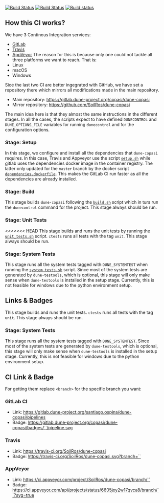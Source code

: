 [![Build Status](https://gitlab.dune-project.org/santiago.ospina/dune-copasi/badges/master/pipeline.svg)](https://gitlab.dune-project.org/santiago.ospina/dune-copasi/pipelines)
[![Build Status](https://travis-ci.org/SoilRos/dune-copasi.svg?branch=master)](https://travis-ci.org/SoilRos/dune-copasi)
[![Build status](https://ci.appveyor.com/api/projects/status/6605joy2w17qvca8/branch/master?svg=true)](https://ci.appveyor.com/project/SoilRos/dune-copasi/branch/master)

## How this CI works?

We have 3 Continous Integration services: 
  - [GitLab](https://docs.gitlab.com/ee/ci/)
  - [Travis](https://travis-ci.org/)
  - [AppVeyor](https://www.appveyor.com/)
The reason for this is because only one could not tackle all three platforms we want 
to reach. That is:
  - Linux
  - macOS
  - Windows

Sice the last two CI are better ingegrated with GitHub, we have set a repository there which 
mirrors all modifications made in the main repository.

  - Main repository: https://gitlab.dune-project.org/copasi/dune-copasi
  - Mirror repository: https://github.com/SoilRos/dune-copasi

The main idea here is that they almost the same instructions in the different stages.
In all the cases, the scripts expect to have defined `DUNECONTROL` and 
`DUNE_OPTIONS_FILE` variables for running `dunecontrol` and for the configuration 
options. 

### Stage: Setup

In this stage, we configure and install all the dependencies that `dune-copasi` requires.
In this case, Travis and Appveyor use the script [`setup.sh`](setup.sh) while gitlab uses 
the dependencies docker image in the container registry. The latter only updated for the 
`master` branch by the docker script [`dependencies.dockerfile`](../docker/dependencies.dockerfile).
This makes the GitLab CI run faster as all the dependencies are already installed.

### Stage: Build

This stage builds `dune-copasi` following the [`build.sh`](build.sh) script which in turs run the 
`dunecontrol` command for the project.
This stage always should be run.

### Stage: Unit Tests

<<<<<<< HEAD
This stage builds and runs the unit tests by running the [`unit_tests.sh`](unit_tests.sh) 
script. `ctests` runs all tests with the tag `unit`. This stage always should be run.

### Stage: System Tests

This stage runs all the system tests tagged with `DUNE_SYSTEMTEST` when running the 
[`system_tests.sh`](system_tests.sh) script. Since most of the system tests are 
generated by `dune-testools`, which is optional, this stage will only make 
sense when `dune-testools` is installed in the setup stage. Currently, this is 
not feasible for windows due to the python environment setup.

## Links & Badges
This stage builds and runs the unit tests. `ctests` runs all tests with the tag `unit`.
This stage always should be run.

### Stage: System Tests

This stage runs all the system tests tagged with `DUNE_SYSTEMTEST`. Since most of the system
tests are generated by `dune-testools`, which is optional, this stage will only make sense 
when `dune-testools` is installed in the setup stage. Currently, this is not feasible for windows
due to the python environment setup.

## CI Link & Badge
For getting them replace `<branch>` for the specific branch you want:

### GitLab CI
  - Link: https://gitlab.dune-project.org/santiago.ospina/dune-copasi/pipelines
  - Badge: [https://gitlab.dune-project.org/copasi/dune-copasi/badges/`<branch>`/pipeline.svg](https://gitlab.dune-project.org/copasi/dune-copasi/badges/master/pipeline.svg)
### Travis
  - Link: https://travis-ci.org/SoilRos/dune-copasi
  - Badge: [https://travis-ci.org/SoilRos/dune-copasi.svg?branch=`<branch>`](https://travis-ci.org/SoilRos/dune-copasi.svg?branch=master)
### AppVeyor
  - Link: [https://ci.appveyor.com/project/SoilRos/dune-copasi/branch/`<branch>`](https://ci.appveyor.com/project/SoilRos/dune-copasi/branch/master)
  - Badge: [https://ci.appveyor.com/api/projects/status/6605joy2w17qvca8/branch/`<branch>`?svg=true](https://ci.appveyor.com/api/projects/status/6605joy2w17qvca8/branch/master?svg=true)


